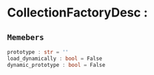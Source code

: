 
# CollectionFactoryDesc : 
## ```Memebers```    
```rust
prototype : str = ''  
load_dynamically : bool = False  
dynamic_prototype : bool = False  
```


